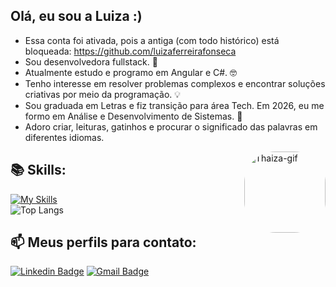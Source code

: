 ## Olá, eu sou a Luiza :)

 * Essa conta foi ativada, pois a antiga (com todo histórico) está bloqueada: https://github.com/luizaferreirafonseca
 * Sou desenvolvedora fullstack. 💙
 * Atualmente estudo e programo em Angular e C#. 🤓
 *  Tenho interesse em resolver problemas complexos e encontrar soluções criativas por meio da programação. 💡
 *  Sou graduada em Letras e fiz transição para área Tech. Em 2026, eu me formo em Análise e Desenvolvimento de Sistemas. 📘
 *  Adoro criar, leituras, gatinhos e procurar o significado das palavras em diferentes idiomas. 
 
 
   <img align="right" alt="Thaiza-gif" height="130" style="border-radius:50px;" src="https://i.picasion.com/pic92/b17cc133edef505a47bd6cc2e2fc2197.gif">
 
## 📚 Skills:</h3>

 [![My Skills](https://skillicons.dev/icons?i=js,html,css,angular,cs,bootstrap,mysql,githubactions)](https://skillicons.dev)</br>
 ![Top Langs](https://github-readme-stats.vercel.app/api/top-langs/?username=luiizaferreirafonseca&layout=compact)
 
  ## 📫 Meus perfils para contato:
 
 [![Linkedin Badge](https://img.shields.io/badge/-Luiza-blue?style=flat-square&logo=Linkedin&logoColor=white&link=https://www.linkedin.com/in/luizaferreirafonseca/)](https://www.linkedin.com/in/luizaferreirafonseca/) 
 [![Gmail Badge](https://img.shields.io/badge/-luiza.ferreira.fonseca@gmail.com-c14438?style=flat-square&logo=Gmail&logoColor=white&link=mailto:luiza.ferreira.fonseca@gmail.com)](mailto:luiza.ferreira.fonseca@gmail.com)

 
